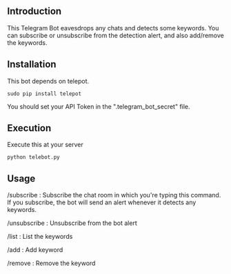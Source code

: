 ## Introduction

This Telegram Bot eavesdrops any chats and detects some keywords.
You can subscribe or unsubscribe from the detection alert, and also add/remove the keywords.

## Installation

This bot depends on telepot. 

```
sudo pip install telepot
```

You should set your API Token in the ".telegram\_bot\_secret" file.

## Execution

Execute this at your server
```
python telebot.py 
```

## Usage

/subscribe 		: Subscribe the chat room in which you're typing this command. If you subscribe, the bot will send an alert whenever it detects any keywords.

/unsubscribe	: Unsubscribe from the bot alert

/list					: List the keywords

/add <keyword> : Add keyword

/remove <keyword> : Remove the keyword

